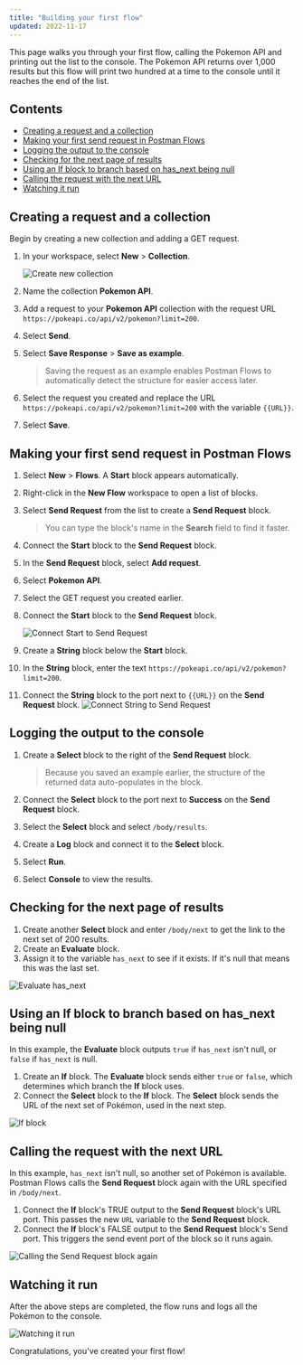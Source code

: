 ```yaml
---
title: "Building your first flow"
updated: 2022-11-17
---
```


This page walks you through your first flow, calling the Pokemon API and printing out the list to the console. The Pokemon API returns over 1,000 results but this flow will print two hundred at a time to the console until it reaches the end of the list.

## Contents

<!-- vale Postman.Spelling = NO -->

* [Creating a request and a collection](#creating-a-request-and-a-collection)
* [Making your first send request in Postman Flows](#making-your-first-send-request-in-postman-flows)
* [Logging the output to the console](#logging-the-output-to-the-console)
* [Checking for the next page of results](#checking-for-the-next-page-of-results)
* [Using an If block to branch based on has_next being null](#using-an-if-block-to-branch-based-on-has_next-being-null)
* [Calling the request with the next URL](#calling-the-request-with-the-next-url)
* [Watching it run](#watching-it-run)

<!-- vale Postman.Spelling = YES -->

## Creating a request and a collection

Begin by creating a new collection and adding a GET request.

1. In your workspace, select **New** &gt; **Collection**.

    <img alt="Create new collection" src="https://assets.postman.com/postman-docs/v10/select-new-collection-v10.jpg"/>
1. Name the collection **Pokemon API**.
1. Add a request to your **Pokemon API** collection with the request URL `https://pokeapi.co/api/v2/pokemon?limit=200`.
1. Select **Send**.
1. Select **Save Response** &gt; **Save as example**.
    > Saving the request as an example enables Postman Flows to automatically detect the structure for easier access later.
1. Select the request you created and replace the URL `https://pokeapi.co/api/v2/pokemon?limit=200` with the variable `{{URL}}`.
1. Select **Save**.

## Making your first send request in Postman Flows

1. Select **New** &gt; **Flows**. A **Start** block appears automatically.
1. Right-click in the **New Flow** workspace to open a list of blocks.
1. Select **Send Request** from the list to create a **Send Request** block.
    > You can type the block's name in the **Search** field to find it faster.
1. Connect the **Start** block to the **Send Request** block.
1. In the **Send Request** block, select **Add request**.
1. Select **Pokemon API**.
1. Select the GET request you created earlier.
1. Connect the **Start** block to the **Send Request** block.

    <img alt="Connect Start to Send Request" src="https://assets.postman.com/postman-docs/v10/flows-send-request-1-v10.jpg"/>

1. Create a **String** block below the **Start** block.
1. In the **String** block, enter the text `https://pokeapi.co/api/v2/pokemon?limit=200`.
1. Connect the **String** block to the port next to `{{URL}}` on the **Send Request** block.
    <img alt="Connect String to Send Request" src="https://assets.postman.com/postman-docs/v10/flows-string-connect-v10.jpg"/>

## Logging the output to the console

1. Create a **Select** block to the right of the **Send Request** block.

    > Because you saved an example earlier, the structure of the returned data auto-populates in the block.

1. Connect the **Select** block to the port next to **Success** on the **Send Request** block.
1. Select the **Select** block and select `/body/results`.
1. Create a **Log** block and connect it to the **Select** block.
1. Select **Run**.
1. Select **Console** to view the results.

## Checking for the next page of results

1. Create another **Select** block and enter `/body/next` to get the link to the next set of 200 results.
1. Create an **Evaluate** block.
1. Assign it to the variable `has_next` to see if it exists. If it's null that means this was the last set.

<!-- vale Postman.Spelling = NO -->

![Evaluate has_next](https://assets.postman.com/postman-labs-docs/building-your-first-flow/first-check-for-next-result.gif)

## Using an If block to branch based on has_next being null

In this example, the **Evaluate** block outputs `true` if `has_next` isn't null, or `false` if `has_next` is null.

1. Create an **If** block. The **Evaluate** block sends either `true` or `false`, which determines which branch the **If** block uses.
1. Connect the **Select** block to the **If** block. The **Select** block sends the URL of the next set of Pokémon, used in the next step.

![**If** block](https://assets.postman.com/postman-labs-docs/building-your-first-flow/first-if-block.gif)

## Calling the request with the next URL

In this example, `has_next` isn't null, so another set of Pokémon is available. Postman Flows calls the **Send Request** block again with the URL specified in `/body/next`.

<!-- vale Postman.Spelling = YES -->

1. Connect the **If** block's TRUE output to the **Send Request** block's URL port. This passes the new `URL` variable to the **Send Request** block.
1. Connect the **If** block's FALSE output to the **Send Request** block's Send port. This triggers the send event port of the block so it runs again.

![Calling the **Send Request** block again](https://assets.postman.com/postman-labs-docs/building-your-first-flow/first-next-url.gif)

## Watching it run

<!-- vale Postman.Vocab = NO -->

After the above steps are completed, the flow runs and logs all the Pokémon to the console.

<!-- vale Postman.Vocab = YES -->

![Watching it run](https://assets.postman.com/postman-labs-docs/building-your-first-flow/watching-flow-run.gif)

Congratulations, you've created your first flow!
